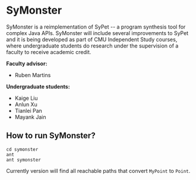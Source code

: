 # SyMonster
SyMonster is a reimplementation of SyPet -- a program synthesis tool for complex 
Java APIs. SyMonster will include several improvements to SyPet and it is being 
developed as part of CMU Independent Study courses, where undergraduate students 
do research under the supervision of a faculty to receive academic credit.

**Faculty advisor:**
* Ruben Martins

**Undergraduate students:**
* Kaige Liu 
* Anlun Xu 
* Tianlei Pan
* Mayank Jain


## How to run SyMonster?

```
cd symonster
ant
ant symonster
```

Currently version will find all reachable paths that convert `MyPoint` to `Point`.
